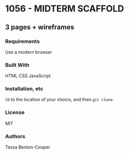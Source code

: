 # 1056 - MIDTERM SCAFFOLD
## 3 pages + wireframes

### Requirements
Use a modern browser

### Built With
HTML
CSS
JavaScript

### Installation, etc
`CD` to the location of your choice, and then `git clone`. 

### License
MIT

### Authors
Tessa Benton-Cooper